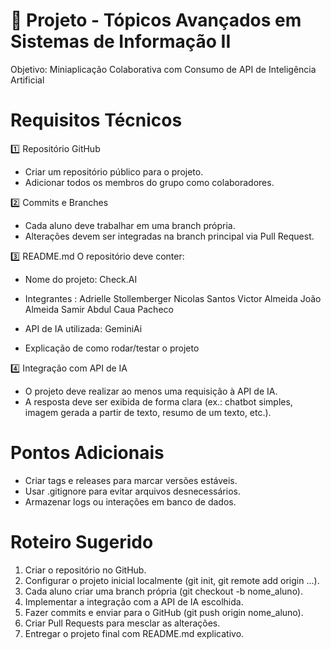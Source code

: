 # 📍 Projeto - Tópicos Avançados em Sistemas de Informação II 

Objetivo: Miniaplicação Colaborativa com Consumo de API de Inteligência Artificial 

<h1> Requisitos Técnicos </h1>

1️⃣ Repositório GitHub 
   - Criar um repositório público para o projeto. 
   - Adicionar todos os membros do grupo como colaboradores. 
 
2️⃣ Commits e Branches 
   - Cada aluno deve trabalhar em uma branch própria. 
   - Alterações devem ser integradas na branch principal via Pull Request. 
 
3️⃣ README.md 
   O repositório deve conter: 
   
   - Nome do projeto: Check.AI
   
   - Integrantes :
   Adrielle Stollemberger 
   Nicolas Santos
   Victor Almeida
   João Almeida
   Samir Abdul
   Caua Pacheco
   
   - API de IA utilizada: GeminiAi
   
   - Explicação de como rodar/testar o projeto 
 
4️⃣ Integração com API de IA 
   - O projeto deve realizar ao menos uma requisição à API de IA. 
   - A resposta deve ser exibida de forma clara (ex.: chatbot simples, imagem gerada a partir de 
texto, resumo de um texto, etc.).

<h1> Pontos Adicionais  </h1>

- Criar tags e releases para marcar versões estáveis.
- Usar .gitignore para evitar arquivos desnecessários.
- Armazenar logs ou interações em banco de dados.
  
<h1> Roteiro Sugerido </h1>

1. Criar o repositório no GitHub. 
2. Configurar o projeto inicial localmente (git init, git remote add origin ...). 
3. Cada aluno criar uma branch própria (git checkout -b nome_aluno). 
4. Implementar a integração com a API de IA escolhida. 
5. Fazer commits e enviar para o GitHub (git push origin nome_aluno). 
6. Criar Pull Requests para mesclar as alterações. 
7. Entregar o projeto final com README.md explicativo. 


